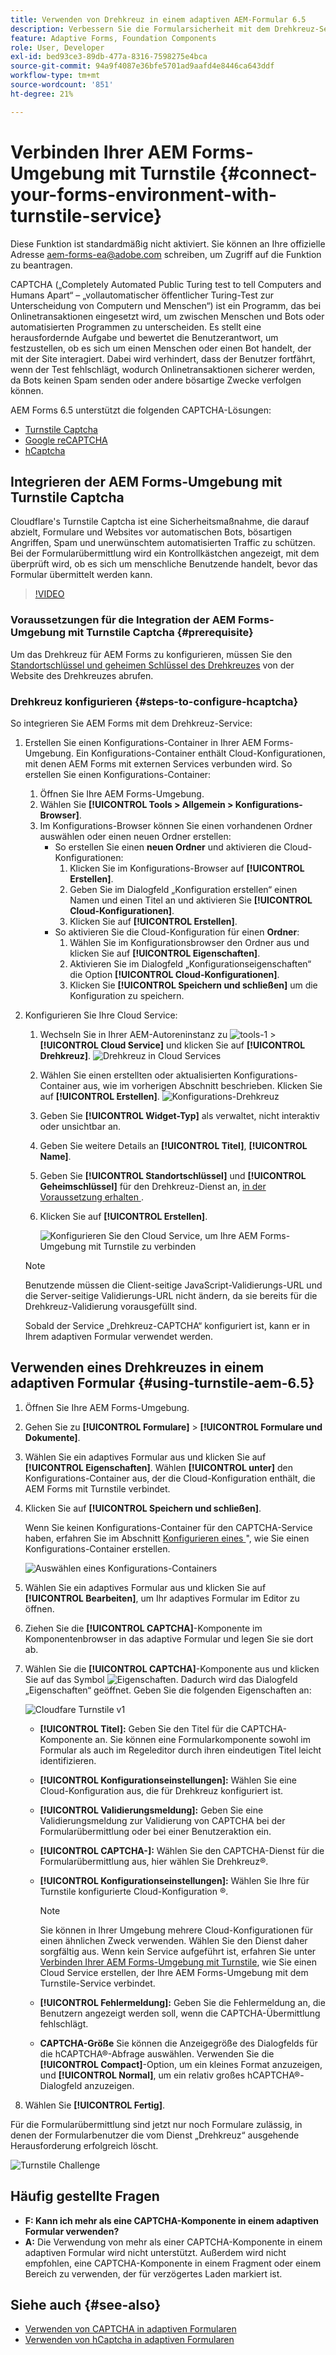 ```yaml
---
title: Verwenden von Drehkreuz in einem adaptiven AEM-Formular 6.5
description: Verbessern Sie die Formularsicherheit mit dem Drehkreuz-Service mühelos. Schrittweise Anleitung enthalten!
feature: Adaptive Forms, Foundation Components
role: User, Developer
exl-id: bed93ce3-89db-477a-8316-7598275e4bca
source-git-commit: 94a9f4087e36bfe5701ad9aafd4e8446ca643ddf
workflow-type: tm+mt
source-wordcount: '851'
ht-degree: 21%

---
```


# Verbinden Ihrer AEM Forms-Umgebung mit Turnstile {#connect-your-forms-environment-with-turnstile-service}

<!--
<span class="preview">This feature is based on Feature Toggle id `FT_FORMS-12407`. To enable the feature, follow the steps given in the [Enable Feature Toggle](/help/forms/using/enable-feature-toggle.md) article. </span>
-->

<span class="preview">Diese Funktion ist standardmäßig nicht aktiviert. Sie können an Ihre offizielle Adresse aem-forms-ea@adobe.com schreiben, um Zugriff auf die Funktion zu beantragen.</span>

CAPTCHA („Completely Automated Public Turing test to tell Computers and Humans Apart“ – „vollautomatischer öffentlicher Turing-Test zur Unterscheidung von Computern und Menschen“) ist ein Programm, das bei Onlinetransaktionen eingesetzt wird, um zwischen Menschen und Bots oder automatisierten Programmen zu unterscheiden. Es stellt eine herausfordernde Aufgabe und bewertet die Benutzerantwort, um festzustellen, ob es sich um einen Menschen oder einen Bot handelt, der mit der Site interagiert. Dabei wird verhindert, dass der Benutzer fortfährt, wenn der Test fehlschlägt, wodurch Onlinetransaktionen sicherer werden, da Bots keinen Spam senden oder andere bösartige Zwecke verfolgen können.

AEM Forms 6.5 unterstützt die folgenden CAPTCHA-Lösungen:

* [Turnstile Captcha](/help/forms/using/integrate-adaptive-forms-turnstile.md)
* [Google reCAPTCHA](/help/forms/using/captcha-adaptive-forms.md)
* [hCaptcha](/help/forms/using/integrate-adaptive-forms-hcaptcha.md)


<!-- ![Turnstile](assets/Turnstile-challenge.png)-->

## Integrieren der AEM Forms-Umgebung mit Turnstile Captcha

Cloudflare&#39;s Turnstile Captcha ist eine Sicherheitsmaßnahme, die darauf abzielt, Formulare und Websites vor automatischen Bots, bösartigen Angriffen, Spam und unerwünschtem automatisierten Traffic zu schützen. Bei der Formularübermittlung wird ein Kontrollkästchen angezeigt, mit dem überprüft wird, ob es sich um menschliche Benutzende handelt, bevor das Formular übermittelt werden kann.

>[!VIDEO](https://video.tv.adobe.com/v/3440940/)

### Voraussetzungen für die Integration der AEM Forms-Umgebung mit Turnstile Captcha {#prerequisite}

Um das Drehkreuz für AEM Forms zu konfigurieren, müssen Sie den [Standortschlüssel und geheimen Schlüssel des Drehkreuzes](https://developers.cloudflare.com/turnstile/get-started/) von der Website des Drehkreuzes abrufen.

### Drehkreuz konfigurieren {#steps-to-configure-hcaptcha}

So integrieren Sie AEM Forms mit dem Drehkreuz-Service:

1. Erstellen Sie einen Konfigurations-Container in Ihrer AEM Forms-Umgebung. Ein Konfigurations-Container enthält Cloud-Konfigurationen, mit denen AEM Forms mit externen Services verbunden wird. So erstellen Sie einen Konfigurations-Container:
   1. Öffnen Sie Ihre AEM Forms-Umgebung.
   1. Wählen Sie **[!UICONTROL Tools > Allgemein > Konfigurations-Browser]**.
   1. Im Konfigurations-Browser können Sie einen vorhandenen Ordner auswählen oder einen neuen Ordner erstellen:
      * So erstellen Sie einen **neuen Ordner** und aktivieren die Cloud-Konfigurationen:
         1. Klicken Sie im Konfigurations-Browser auf **[!UICONTROL Erstellen]**.
         1. Geben Sie im Dialogfeld „Konfiguration erstellen“ einen Namen und einen Titel an und aktivieren Sie **[!UICONTROL Cloud-Konfigurationen]**.
         1. Klicken Sie auf **[!UICONTROL Erstellen]**.
      * So aktivieren Sie die Cloud-Konfiguration für einen **Ordner**:
         1. Wählen Sie im Konfigurationsbrowser den Ordner aus und klicken Sie auf **[!UICONTROL Eigenschaften]**.
         1. Aktivieren Sie im Dialogfeld „Konfigurationseigenschaften“ die Option **[!UICONTROL Cloud-Konfigurationen]**.
         1. Klicken Sie **[!UICONTROL Speichern und schließen]** um die Konfiguration zu speichern.

1. Konfigurieren Sie Ihre Cloud Service:
   1. Wechseln Sie in Ihrer AEM-Autoreninstanz zu ![tools-1](assets/tools-1.png) > **[!UICONTROL Cloud Service]** und klicken Sie auf **[!UICONTROL Drehkreuz]**.
      ![Drehkreuz in Cloud Services ](assets/turnstile-in-ui.png)
   1. Wählen Sie einen erstellten oder aktualisierten Konfigurations-Container aus, wie im vorherigen Abschnitt beschrieben. Klicken Sie auf **[!UICONTROL Erstellen]**.
      ![Konfigurations-Drehkreuz](assets/config-hcaptcha.png)
   1. Geben Sie **[!UICONTROL Widget-Typ]** als verwaltet, nicht interaktiv oder unsichtbar an.
   1. Geben Sie weitere Details an **[!UICONTROL Titel]**, **[!UICONTROL Name]**.
   1. Geben Sie **[!UICONTROL Standortschlüssel]** und **[!UICONTROL Geheimschlüssel]** für den Drehkreuz-Dienst an, [ in der Voraussetzung erhalten ](#prerequisite).
   1. Klicken Sie auf **[!UICONTROL Erstellen]**.

      ![Konfigurieren Sie den Cloud Service, um Ihre AEM Forms-Umgebung mit Turnstile zu verbinden](assets/config-turntstile.png)

   >[!NOTE]
   > Benutzende müssen die Client-seitige JavaScript-Validierungs-URL und die Server-seitige Validierungs-URL nicht ändern, da sie bereits für die Drehkreuz-Validierung vorausgefüllt sind.

   Sobald der Service „Drehkreuz-CAPTCHA“ konfiguriert ist, kann er in Ihrem adaptiven Formular verwendet werden.

## Verwenden eines Drehkreuzes in einem adaptiven Formular {#using-turnstile-aem-6.5}

1. Öffnen Sie Ihre AEM Forms-Umgebung.
1. Gehen Sie zu **[!UICONTROL Formulare]** > **[!UICONTROL Formulare und Dokumente]**.
1. Wählen Sie ein adaptives Formular aus und klicken Sie auf **[!UICONTROL Eigenschaften]**. Wählen **[!UICONTROL unter]** den Konfigurations-Container aus, der die Cloud-Konfiguration enthält, die AEM Forms mit Turnstile verbindet.
1. Klicken Sie auf **[!UICONTROL Speichern und schließen]**.

   Wenn Sie keinen Konfigurations-Container für den CAPTCHA-Service haben, erfahren Sie im Abschnitt [Konfigurieren eines ](#configure-turnstile-steps-to-configure-hcaptcha)&quot;, wie Sie einen Konfigurations-Container erstellen.

   ![Auswählen eines Konfigurations-Containers](assets/captcha-properties.png)

1. Wählen Sie ein adaptives Formular aus und klicken Sie auf **[!UICONTROL Bearbeiten]**, um Ihr adaptives Formular im Editor zu öffnen.
1. Ziehen Sie die **[!UICONTROL CAPTCHA]**-Komponente im Komponentenbrowser in das adaptive Formular und legen Sie sie dort ab.
1. Wählen Sie die **[!UICONTROL CAPTCHA]**-Komponente aus und klicken Sie auf das Symbol ![Eigenschaften](assets/configure-icon.svg). Dadurch wird das Dialogfeld „Eigenschaften“ geöffnet. Geben Sie die folgenden Eigenschaften an:

   <!--![Turnstile v2](assets/turnstile-settings-v2.png)-->
   ![Cloudfare Turnstile v1](assets/turnstile-setting-v1.png)

   * **[!UICONTROL Titel]:** Geben Sie den Titel für die CAPTCHA-Komponente an. Sie können eine Formularkomponente sowohl im Formular als auch im Regeleditor durch ihren eindeutigen Titel leicht identifizieren.
   * **[!UICONTROL Konfigurationseinstellungen]:** Wählen Sie eine Cloud-Konfiguration aus, die für Drehkreuz konfiguriert ist.
   * **[!UICONTROL Validierungsmeldung]:** Geben Sie eine Validierungsmeldung zur Validierung von CAPTCHA bei der Formularübermittlung oder bei einer Benutzeraktion ein.
   * **[!UICONTROL CAPTCHA-]:** Wählen Sie den CAPTCHA-Dienst für die Formularübermittlung aus, hier wählen Sie Drehkreuz®.
   * **[!UICONTROL Konfigurationseinstellungen]:** Wählen Sie Ihre für Turnstile konfigurierte Cloud-Konfiguration ®.
     >[!NOTE]
     >Sie können in Ihrer Umgebung mehrere Cloud-Konfigurationen für einen ähnlichen Zweck verwenden. Wählen Sie den Dienst daher sorgfältig aus. Wenn kein Service aufgeführt ist, erfahren Sie unter [Verbinden Ihrer AEM Forms-Umgebung mit Turnstile](#connect-your-forms-environment-with-turnstile-service), wie Sie einen Cloud Service erstellen, der Ihre AEM Forms-Umgebung mit dem Turnstile-Service verbindet.

   * **[!UICONTROL Fehlermeldung]:** Geben Sie die Fehlermeldung an, die Benutzern angezeigt werden soll, wenn die CAPTCHA-Übermittlung fehlschlägt.
   * **CAPTCHA-Größe** Sie können die Anzeigegröße des Dialogfelds für die hCAPTCHA®-Abfrage auswählen. Verwenden Sie die **[!UICONTROL Compact]**-Option, um ein kleines Format anzuzeigen, und **[!UICONTROL Normal]**, um ein relativ großes hCAPTCHA®-Dialogfeld anzuzeigen.

1. Wählen Sie **[!UICONTROL Fertig]**.


Für die Formularübermittlung sind jetzt nur noch Formulare zulässig, in denen der Formularbenutzer die vom Dienst „Drehkreuz“ ausgehende Herausforderung erfolgreich löscht.

![Turnstile Challenge](assets/turnstile-challenge.png)


## Häufig gestellte Fragen

* **F: Kann ich mehr als eine CAPTCHA-Komponente in einem adaptiven Formular verwenden?**
* **A:** Die Verwendung von mehr als einer CAPTCHA-Komponente in einem adaptiven Formular wird nicht unterstützt. Außerdem wird nicht empfohlen, eine CAPTCHA-Komponente in einem Fragment oder einem Bereich zu verwenden, der für verzögertes Laden markiert ist.

## Siehe auch {#see-also}

* [Verwenden von CAPTCHA in adaptiven Formularen](/help/forms/using/captcha-adaptive-forms.md)
* [Verwenden von hCaptcha in adaptiven Formularen](/help/forms/using/integrate-adaptive-forms-hcaptcha.md)
